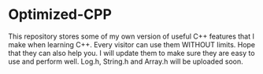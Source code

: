 # Optimized-CPP
This repository stores some of my own version of useful C++ features that I make when learning C++. Every visitor can use them WITHOUT limits. Hope that they can also help you. I will update them to make sure they are easy to use and perform well.
Log.h, String.h and Array.h will be uploaded soon.
